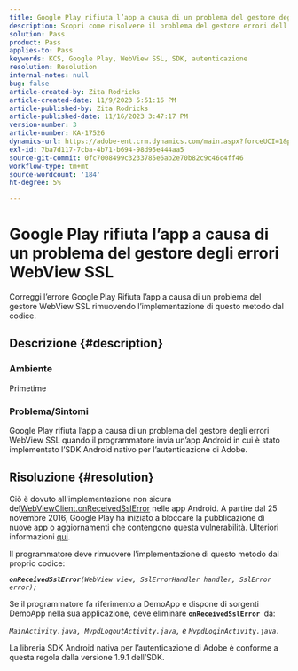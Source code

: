 ```yaml
---
title: Google Play rifiuta l’app a causa di un problema del gestore degli errori WebView SSL
description: Scopri come risolvere il problema del gestore errori dell’app Google Play rifiuta.
solution: Pass
product: Pass
applies-to: Pass
keywords: KCS, Google Play, WebView SSL, SDK, autenticazione
resolution: Resolution
internal-notes: null
bug: false
article-created-by: Zita Rodricks
article-created-date: 11/9/2023 5:51:16 PM
article-published-by: Zita Rodricks
article-published-date: 11/16/2023 3:47:17 PM
version-number: 3
article-number: KA-17526
dynamics-url: https://adobe-ent.crm.dynamics.com/main.aspx?forceUCI=1&pagetype=entityrecord&etn=knowledgearticle&id=12e77291-287f-ee11-8179-6045bd006b4b
exl-id: 7ba7d117-7cba-4b71-b694-98d95e444aa5
source-git-commit: 0fc7008499c3233785e6ab2e70b82c9c46c4ff46
workflow-type: tm+mt
source-wordcount: '184'
ht-degree: 5%

---
```


# Google Play rifiuta l’app a causa di un problema del gestore degli errori WebView SSL


Correggi l’errore Google Play Rifiuta l’app a causa di un problema del gestore WebView SSL rimuovendo l’implementazione di questo metodo dal codice.

## Descrizione {#description}


### <b>Ambiente</b>

Primetime



### <b>Problema/Sintomi</b>

Google Play rifiuta l’app a causa di un problema del gestore degli errori WebView SSL quando il programmatore invia un’app Android in cui è stato implementato l’SDK Android nativo per l’autenticazione di Adobe.


## Risoluzione {#resolution}


Ciò è dovuto all&#39;implementazione non sicura del[WebViewClient.onReceivedSslError](https://developer.android.com/reference/android/webkit/WebViewClient.html#onReceivedSslError%28android.webkit.WebView,%20android.webkit.SslErrorHandler,%20android.net.http.SslError%29) nelle app Android. A partire dal 25 novembre 2016, Google Play ha iniziato a bloccare la pubblicazione di nuove app o aggiornamenti che contengono questa vulnerabilità. Ulteriori informazioni [qui](https://support.google.com/faqs/answer/7071387?hl=it).

Il programmatore deve rimuovere l’implementazione di questo metodo dal proprio codice:

<b>*`onReceivedSslError`</b>`(WebView view, SslErrorHandler handler, SslError error);`*

Se il programmatore fa riferimento a DemoApp e dispone di sorgenti DemoApp nella sua applicazione, deve eliminare <b>`onReceivedSslError `</b>da:

*`MainActivity.java, MvpdLogoutActivity.java,` e `MvpdLoginActivity.java.`*

La libreria SDK Android nativa per l’autenticazione di Adobe è conforme a questa regola dalla versione 1.9.1 dell’SDK.
